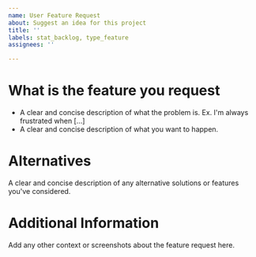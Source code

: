```yaml
---
name: User Feature Request
about: Suggest an idea for this project
title: ''
labels: stat_backlog, type_feature
assignees: ''

---
```


# What is the feature you request
* A clear and concise description of what the problem is. Ex. I'm always frustrated when [...]
* A clear and concise description of what you want to happen.

# Alternatives
A clear and concise description of any alternative solutions or features you've considered.

# Additional Information
Add any other context or screenshots about the feature request here.
